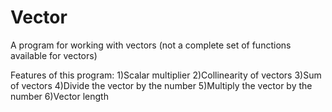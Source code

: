 # Vector
A program for working with vectors (not a complete set of functions available for vectors)

Features of this program: 
  1)Scalar multiplier 
  2)Collinearity of vectors 
  3)Sum of vectors 
  4)Divide the vector by the number 
  5)Multiply the vector by the number 6)Vector length
